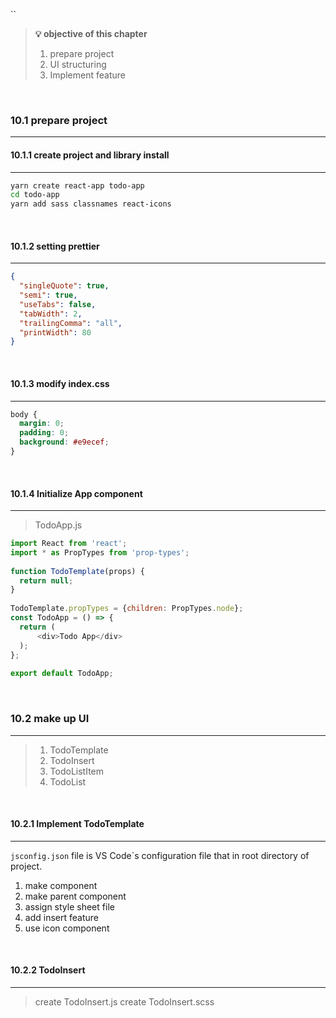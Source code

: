 ``  
> **💡 objective of this chapter**  
> 1. prepare project
> 2. UI structuring
> 3. Implement feature

<br />

### 10.1 prepare project 
---
#### 10.1.1 create project and library install
---
```bash
yarn create react-app todo-app
cd todo-app
yarn add sass classnames react-icons
```

<br />

#### 10.1.2 setting prettier
---
```json
{  
  "singleQuote": true,  
  "semi": true,  
  "useTabs": false,  
  "tabWidth": 2,  
  "trailingComma": "all",  
  "printWidth": 80  
}
```
<br />

#### 10.1.3 modify index.css
---
```css
body {  
  margin: 0;  
  padding: 0;  
  background: #e9ecef;   
}  
```

<br />

#### 10.1.4 Initialize App component
---

> TodoApp.js

```javascript
import React from 'react';  
import * as PropTypes from 'prop-types';  
  
function TodoTemplate(props) {  
  return null;  
}  
  
TodoTemplate.propTypes = {children: PropTypes.node};  
const TodoApp = () => {  
  return (  
      <div>Todo App</div>  
  );  
};  
  
export default TodoApp;
```

<br />

### 10.2 make up UI
---
> 1. TodoTemplate
> 2. TodoInsert
> 3. TodoListItem
> 4. TodoList

<br />

#### 10.2.1 Implement TodoTemplate
---
`jsconfig.json`  file is VS Code\`s configuration file that in root directory of project.

1. make component
2. make parent component
3. assign style sheet file
4. add insert feature
5. use icon component

<br />

#### 10.2.2 TodoInsert
---
> create TodoInsert.js
> create TodoInsert.scss

